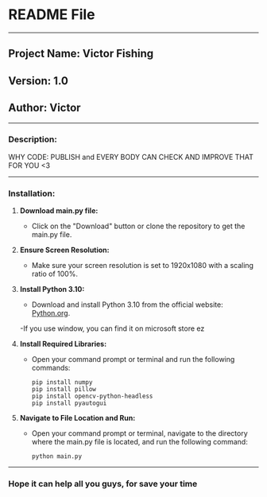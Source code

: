 # README File

---

## Project Name: Victor Fishing

## Version: 1.0

## Author: Victor

---

### Description:

WHY CODE: PUBLISH and EVERY BODY CAN CHECK AND IMPROVE THAT
FOR YOU <3

---

### Installation:

1. **Download main.py file:**
    - Click on the "Download" button or clone the repository to get the main.py file.

2. **Ensure Screen Resolution:**
    - Make sure your screen resolution is set to 1920x1080 with a scaling ratio of 100%.

3. **Install Python 3.10:**
    - Download and install Python 3.10 from the official website: [Python.org](https://www.python.org/downloads/).

    -If you use window, you can find it on microsoft store ez

4. **Install Required Libraries:**
    - Open your command prompt or terminal and run the following commands:
        ```
        pip install numpy
        pip install pillow
        pip install opencv-python-headless
        pip install pyautogui
        ```

5. **Navigate to File Location and Run:**
    - Open your command prompt or terminal, navigate to the directory where the main.py file is located, and run the following command:
        ```
        python main.py
        ```

---

### Hope it can help all you guys, for save your time


